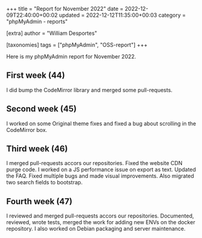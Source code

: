 +++
title = "Report for November 2022"
date = 2022-12-09T22:40:00+00:02
updated = 2022-12-12T11:35:00+00:03
category = "phpMyAdmin - reports"

[extra]
author = "William Desportes"

[taxonomies]
tags = ["phpMyAdmin", "OSS-report"]
+++

Here is my phpMyAdmin report for November 2022.

<!-- more -->

## First week (44)

I did bump the CodeMirror library and merged some pull-requests.

## Second week (45)

I worked on some Original theme fixes and fixed a bug about scrolling in the CodeMirror box.

## Third week (46)

I merged pull-requests accors our repositories. Fixed the website CDN purge code.
I worked on a JS performance issue on export as text. Updated the FAQ.
Fixed multiple bugs and made visual improvements.
Also migrated two search fields to bootstrap.

## Fourth week (47)

I reviewed and merged pull-requests accors our repositories.
Documented, reviewed, wrote tests, merged the work for adding new ENVs on the docker repository.
I also worked on Debian packaging and server maintenance.
